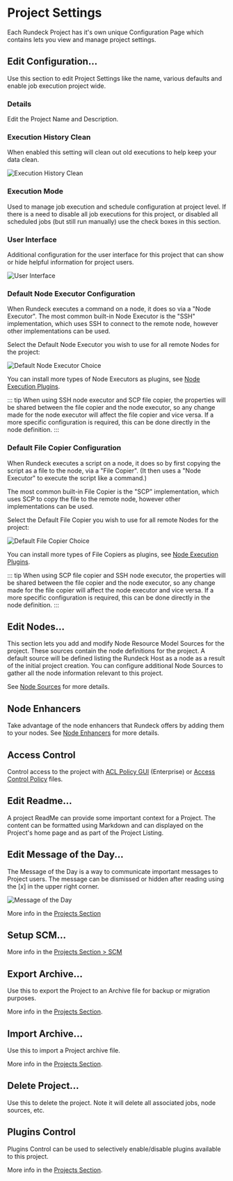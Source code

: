 # Project Settings

Each Rundeck Project has it's own unique Configuration Page which contains lets you view and manage project settings.


## Edit Configuration...

Use this section to edit Project Settings like the name, various defaults and enable job execution project wide.

### Details
Edit the Project Name and Description.

### Execution History Clean
When enabled this setting will clean out old executions to help keep your data clean.

![Execution History Clean](~@assets/img/execution-history-clean.png)

### Execution Mode
Used to manage job execution and schedule configuration at project level.  If there is a need to disable all job executions for this project, or disabled all scheduled jobs (but still run manually) use the check boxes in this section.

### User Interface
Additional configuration for the user interface for this project that can show or hide helpful information for project users.

![User Interface](@assets/img/project-settings-ui.png)

### Default Node Executor Configuration

When Rundeck executes a command on a node, it does so via a "Node Executor".
The most common built-in Node Executor is the "SSH" implementation, which uses
SSH to connect to the remote node, however other implementations can be used.

Select the Default Node Executor you wish to use for all remote Nodes for the project:

![Default Node Executor Choice](~@assets/img/fig0712.png)

You can install more types of Node Executors as plugins, see [Node Execution Plugins](/manual/job-plugins.md#node-execution).

::: tip
When using SSH node executor and SCP file copier, the properties will be shared between the file copier and the node executor, so any change made for the node executor will affect the file copier and vice versa. If a more specific configuration is required, this can be done directly in the node definition.
:::

### Default File Copier Configuration

When Rundeck executes a script on a node, it does so by first copying the script as a file to the node, via a "File Copier". (It then uses a "Node Executor" to execute the script like a command.)

The most common built-in File Copier is the "SCP" implementation, which uses
SCP to copy the file to the remote node, however other implementations can be used.

Select the Default File Copier you wish to use for all remote Nodes for the project:

![Default File Copier Choice](~@assets/img/fig0713.png)

You can install more types of File Copiers as plugins, see [Node Execution Plugins](/manual/job-plugins.md#node-execution).

::: tip
When using SCP file copier and SSH node executor, the properties will be shared between the file copier and the node executor, so any change made for the file copier will affect the node executor and vice versa. If a more specific configuration is required, this can be done directly in the node definition.
:::


## Edit Nodes...
This section lets you add and modify Node Resource Model Sources for the project.
These sources contain the node definitions for the project.
A default source will be defined listing the Rundeck Host as a node as a result of the initial project creation.
You can configure additional Node Sources to gather all the node information relevant to this project.

See [Node Sources](/administration/projects/resource-model-sources/) for more details.

## Node Enhancers

Take advantage of the node enhancers that Rundeck offers by adding them to your nodes. See [Node Enhancers](/manual/node-enhancers.md) for more details.

## Access Control
Control access to the project with [ACL Policy GUI](/administration/security/acl-policy-editor.html) (Enterprise) or [Access Control Policy](/administration/security/authorization.html) files.

## Edit Readme...
A project ReadMe can provide some important context for a Project.  The content can be formatted using Markdown and can displayed on the Project's home page and as part of the Project Listing.

## Edit Message of the Day...
The Message of the Day is a way to communicate important messages to Project users.  The message can be dismissed or hidden after reading using the [x] in the upper right corner.

![Message of the Day](~@assets/img/motd-example.png)

More info in the [Projects Section](/administration/projects/project-motd.html)

## Setup SCM...

More info in the [Projects Section > SCM](/administration/projects/scm/)

## Export Archive...
Use this to export the Project to an Archive file for backup or migration purposes.

More info in the [Projects Section](/administration/projects/project-archive.html#export-archive).

## Import Archive...
Use this to import a Project archive file.

More info in the [Projects Section](/administration/projects/project-archive.html#import-archive).

## Delete Project...
Use this to delete the project.  Note it will delete all associated jobs, node sources, etc.

## Plugins Control
Plugins Control can be used to selectively enable/disable plugins available to this project.

More info in the [Projects Section](/administration/projects/plugin-control.html).
